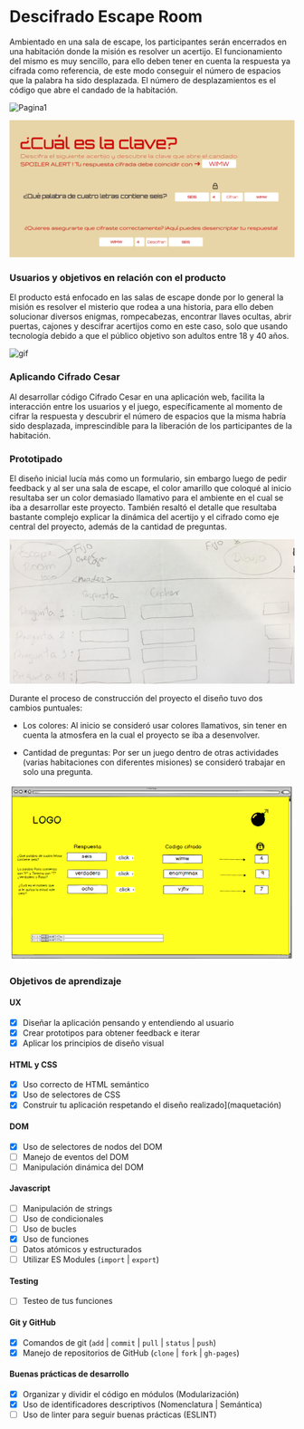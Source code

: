 # Descifrado Escape Room
Ambientado en una sala de escape, los participantes serán encerrados en una habitación donde la misión es resolver un acertijo. El funcionamiento del mismo es muy sencillo, para ello deben tener en cuenta la respuesta ya cifrada como referencia, de este modo conseguir el número de espacios que la palabra ha sido desplazada. El número de desplazamientos es el código que abre el candado de la habitación.

![Pagina1](img/pag1.png)

![Pagina2](pag2.png)

### Usuarios y objetivos en relación con el producto
El producto está enfocado en las salas de escape donde por lo general la misión es resolver el misterio que rodea a una historia, para ello deben solucionar diversos enigmas, rompecabezas, encontrar llaves ocultas, abrir puertas, cajones y descifrar acertijos como en este caso, solo que usando tecnología debido a que el público objetivo son adultos entre 18 y 40 años.

![gif](escaperoom.gif)

### Aplicando Cifrado Cesar
Al desarrollar código Cifrado Cesar en una aplicación web, facilita la interacción entre los usuarios y el juego, específicamente al momento de cifrar la respuesta y descubrir el número de espacios que la misma habría sido desplazada, imprescindible para la liberación de los participantes de la habitación.

### Prototipado
El diseño inicial lucía más como un formulario, sin embargo luego de pedir feedback y al ser una sala de escape, el color amarillo que coloqué al inicio resultaba ser un color demasiado llamativo para el ambiente en el cual se iba a desarrollar este proyecto. También resaltó el detalle que resultaba bastante complejo explicar la dinámica del acertijo y el cifrado como eje central del proyecto, además de la cantidad de preguntas.

![Prototipadoenpapel](prototipopapel.jpg)

Durante el proceso de construcción del proyecto el diseño tuvo dos cambios puntuales:

- Los colores: Al inicio se consideró usar colores llamativos, sin tener en cuenta la atmosfera en la cual el proyecto se iba a desenvolver.

- Cantidad de preguntas: Por ser un juego dentro de otras actividades (varias habitaciones con diferentes misiones) se consideró trabajar en solo una pregunta.

![Prototipadofinal](prototipofinal.png)

### Objetivos de aprendizaje

#### UX
* [x] Diseñar la aplicación pensando y entendiendo al usuario
* [x] Crear prototipos para obtener feedback e iterar
* [x] Aplicar los principios de diseño visual

#### HTML y CSS
* [x] Uso correcto de HTML semántico
* [x] Uso de selectores de CSS
* [x] Construir tu aplicación respetando el diseño realizado](maquetación)

#### DOM
* [x] Uso de selectores de nodos del DOM
* [ ] Manejo de eventos del DOM
* [ ] Manipulación dinámica del DOM

#### Javascript
* [ ] Manipulación de strings
* [ ] Uso de condicionales
* [ ] Uso de bucles
* [x] Uso de funciones
* [ ] Datos atómicos y estructurados
* [ ] Utilizar ES Modules (`import` | `export`)

#### Testing
* [ ] Testeo de tus funciones

#### Git y GitHub
* [x] Comandos de git (`add` | `commit` | `pull` | `status` | `push`)
* [x] Manejo de repositorios de GitHub (`clone` | `fork` | `gh-pages`)

#### Buenas prácticas de desarrollo
* [x] Organizar y dividir el código en módulos (Modularización)
* [x] Uso de identificadores descriptivos (Nomenclatura | Semántica)
* [ ] Uso de linter para seguir buenas prácticas (ESLINT)
